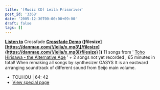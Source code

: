 ```yaml
---
title: '[Music CD] Leila Prismriver'
post_id: '3368'
date: '2005-12-30T00:00:00+09:00'
draft: false
tags: []
---
```


**[Listen to](/!/leila/x.mp3)** Crossfade **[Crossfade Demo](/!/leila/x.mp3) (\[filesize\] [https://danmaq.com/!/leila/x.mp3\[/filesize](https://danmaq.com/!/leila/x.mp3[/filesize) \])** 11 songs from ' [Toho Hirisawa - the Alternative Age](/!/thA/) ' \+ 2 songs not yet recorded , 65 minutes in total! When remaking all songs by synthesizer OASYS It is an eastward arranging soundtrack of different sound from Seijo main volume.

*   TOUHOU | 64: 42
*   [View special page](/!/leila/)